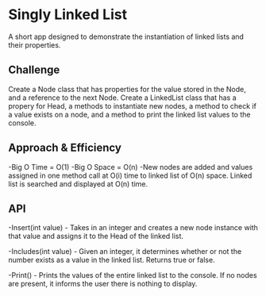 # Singly Linked List
A short app designed to demonstrate the instantiation of linked lists and their properties.

## Challenge
Create a Node class that has properties for the value stored in the Node, and a reference to the next Node. Create a LinkedList class that has a propery for Head, a methods to instantiate new nodes, a method to check if a value exists on a node, and a method to print the linked list values to the console.

## Approach & Efficiency
-Big O Time = O(1)
-Big O Space = O(n)
-New nodes are added and values assigned in one method call at O(i) time to linked list of O(n) space. Linked list is searched and displayed at O(n) time.

## API
-Insert(int value) - Takes in an integer and creates a new node instance with that value and assigns it to the Head of the linked list. 

-Includes(int value) - Given an integer, it determines whether or not the number exists as a value in the linked list. Returns true or false.

-Print() - Prints the values of the entire linked list to the console. If no nodes are present, it informs the user there is nothing to display.